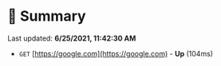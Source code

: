 # 📖 Summary
Last updated: **6/25/2021, 11:42:30 AM**

- `GET` [https://google.com](https://google.com) - **Up** (104ms)
